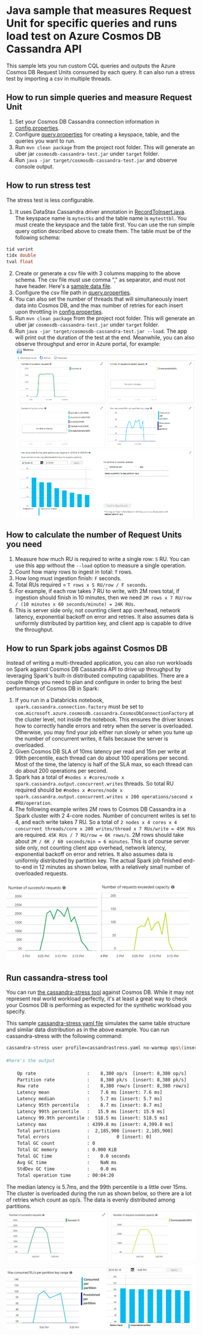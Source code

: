 # Java sample that measures Request Unit for specific queries and runs load test on Azure Cosmos DB Cassandra API
This sample lets you run custom CQL queries and outputs the Azure Cosmos DB Request Units consumed by each query.  It can also run a stress test by importing a csv in multiple threads. 

## How to run simple queries and measure Request Unit
1. Set your Cosmos DB Cassandra connection information in [config.properties](src/main/resources/config.properties).
2. Configure [query.properties](src/main/resources/query.properties) for creating a keyspace, table, and the queries you want to run.
3. Run `mvn clean package` from the project root folder. This will generate an uber jar `cosmosdb-cassandra-test.jar` under `target` folder.
4. Run `java -jar target/cosmosdb-cassandra-test.jar` and observe console output.

## How to run stress test
The stress test is less configurable. 
1. It uses DataStax Cassandra driver annotation in [RecordToInsert.java](src/main/java/com/paigeliu/cosmoscassandra/RecordToInsert.java).  The keyspace name is `mytestks` and the table name is `mytesttbl`. You must create the keyspace and the table first. You can use the run simple query option described above to create them. The table must be of the following schema:
```sql
tid varint
tidx double 
tval float
```
2. Create or generate a csv file with 3 columns mapping to the above schema. The csv file must use comma "," as separator, and must not have header. Here's a [sample data file](data/sample.csv).
3. Configure the csv file path in [query.properties](src/main/resources/query.properties). 
4. You can also set the number of threads that will simultaneously insert data into Cosmos DB, and the max number of retries for each insert upon throttling in [config.properties](src/main/resources/config.properties).
5. Run `mvn clean package` from the project root folder. This will generate an uber jar `cosmosdb-cassandra-test.jar` under `target` folder.
6. Run `java -jar target/cosmosdb-cassandra-test.jar --load`. The app will print out the duration of the test at the end. Meanwhile, you can also observe throughput and error in Azure portal, for example:
![Alt text](/images/cosmos128.GIF?raw=true "Cosmos DB metrics")

## How to calculate the number of Request Units you need
1. Measure how much RU is required to write a single row: `S` RU. You can use this app without the `--load` option to measure a single operation. 
2. Count how many rows to ingest in total: `T` rows.
3. How long must ingestion finish: `F` seconds. 
4. Total RUs required = `T rows x S RU/row / F seconds`. 
5. For example, if each row takes 7 RU to write, with 2M rows total, if ingestion should finish in 10 minutes, then we need `2M rows x 7 RU/row / (10 minutes x 60 seconds/minute) = 24K RUs`. 
6. This is server side only, not counting client app overhead, network latency, exponential backoff on error and retries. It also assumes data is uniformly distributed by partition key, and client app is capable to drive the throughput.

## How to run Spark jobs against Cosmos DB
Instead of writing a multi-threaded application, you can also run workloads on Spark against Cosmos DB Cassandra API to drive up throughput by leveraging Spark's built-in distributed computing capabilities. There are a couple things you need to plan and configure in order to bring the best performance of Cosmos DB in Spark:
1. If you run in a Databricks notebook, `spark.cassandra.connection.factory` must be set to `com.microsoft.azure.cosmosdb.cassandra.CosmosDbConnectionFactory` at the cluster level, not inside the notebook.  This ensures the driver knows how to correctly handle errors and retry when the server is overloaded. Otherwise, you may find your job either run slowly or when you tune up the number of concurrent writes, it fails because the server is overloaded.
2. Given Cosmos DB SLA of 10ms latency per read and 15m per write at 99th percentile, each thread can do about 100 operations per second. Most of the time, the latency is half of the SLA max, so each thread can do about 200 operations per second. 
3. Spark has a total of `#nodes x #cores/node x spark.cassandra.output.concurrent.writes` threads. So total RU required should be `#nodes x #cores/node x spark.cassandra.output.concurrent.writes x 200 operations/second x #RU/operation`.
4. The following example writes 2M rows to Cosmos DB Cassandra in a Spark cluster with 2 4-core nodes. Number of concurrent writes is set to 4, and each write takes 7 RU. So a total of `2 nodes x 4 cores x 4 concurrent threads/core x 200 writes/thread x 7 RUs/write = 45K RUs` are required. `45K RUs / 7 RU/row = 6K rows/s`. 2M rows should take about `2M / 6K / 60 seconds/min = 6 minutes`. This is of course server side only, not counting client app overhead, network latency, exponential backoff on error and retries. It also assumes data is uniformly distributed by partition key. The actual Spark job finished end-to-end in 12 minutes as shown below, with a relatively small number of overloaded requests. 

![successful requests](images/sparksuccess.png) ![overloaded request](images/sparkoverload.png)

## Run cassandra-stress tool
You can run [the cassandra-stress tool](https://docs.datastax.com/en/cassandra/3.0/cassandra/tools/toolsCStress.html) against Cosmos DB. While it may not represent real world workload perfectly, it's at least a great way to check your Cosmos DB is performing as expected for the synthetic workload you specify. 

This sample [cassandra-stress yaml file](cassandrastress.yaml) simulates the same table structure and similar data distribution as in the above example. You can run cassandra-stress with the following command:
```sh
cassandra-stress user profile=cassandrastress.yaml no-warmup ops\(insert=1\) n=2000000 cl=QUORUM -rate threads=128 -node {cosmos_db_account}.cassandra.cosmosdb.azure.com -port native=10350 -transport ssl-protocol=TLSv1.2 factory=org.apache.cassandra.thrift.SSLTransportFactory truststore={/path/to/truststore} truststore-password={password} -mode native cql3 connectionsPerHost=128 user={cosmos_db_account} password={cosmos_db_key}

#here's the output

	Op rate                   :    8,380 op/s  [insert: 8,380 op/s]
	Partition rate            :    8,380 pk/s  [insert: 8,380 pk/s]
	Row rate                  :    8,380 row/s [insert: 8,380 row/s]
	Latency mean              :    7.6 ms [insert: 7.6 ms]
	Latency median            :    5.7 ms [insert: 5.7 ms]
	Latency 95th percentile   :    8.7 ms [insert: 8.7 ms]
	Latency 99th percentile   :   15.9 ms [insert: 15.9 ms]
	Latency 99.9th percentile :  518.5 ms [insert: 518.5 ms]
	Latency max               : 4399.8 ms [insert: 4,399.8 ms]
	Total partitions          :  2,185,908 [insert: 2,185,908]
	Total errors              :          0 [insert: 0]
	Total GC count            : 0
	Total GC memory           : 0.000 KiB
	Total GC time             :    0.0 seconds
	Avg GC time               :    NaN ms
	StdDev GC time            :    0.0 ms
	Total operation time      : 00:04:20
``` 
The median latency is 5.7ms, and the 99th percentile is a little over 15ms. The cluster is overloaded during the run as shown below, so there are a lot of retries which count as op/s.  The data is evenly distributed among partitions. 
![successful and overloaded requests](images/casstressreqs.jpg)

![RUs by partition](images/casstressrupp.jpg)
